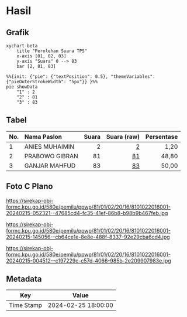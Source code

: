 # Hasil

## Grafik

```mermaid
xychart-beta
    title "Perolehan Suara TPS"
    x-axis [01, 02, 03]
    y-axis "Suara" 0 --> 83
    bar [2, 81, 83]
```

```mermaid
%%{init: {"pie": {"textPosition": 0.5}, "themeVariables": {"pieOuterStrokeWidth": "5px"}} }%%
pie showData
    "1" : 2
    "2" : 81
    "3" : 83
```

## Tabel

| No. | Nama Paslon    | Suara | Suara (raw) | Persentase |
|:--- |:-------------- | -----:| -----------:| ----------:|
| 1   | ANIES MUHAIMIN | 2     | [2][p-1]    | 1,20       |
| 2   | PRABOWO GIBRAN | 81    | [81][p-2]   | 48,80      |
| 3   | GANJAR MAHFUD  | 83    | [83][p-3]   | 50,00      |


[p-1]: https://github.com/gigit-pemilu/pemilu-2024-81-maluku/blob/main/pilpres/hitung-suara/sub/81-maluku/sub/01-maluku-tengah/sub/02-teon-nila-serua/sub/2016-nakupia/sub/001-tps/sub/paslon-1.txt
[p-2]: https://github.com/gigit-pemilu/pemilu-2024-81-maluku/blob/main/pilpres/hitung-suara/sub/81-maluku/sub/01-maluku-tengah/sub/02-teon-nila-serua/sub/2016-nakupia/sub/001-tps/sub/paslon-2.txt
[p-3]: https://github.com/gigit-pemilu/pemilu-2024-81-maluku/blob/main/pilpres/hitung-suara/sub/81-maluku/sub/01-maluku-tengah/sub/02-teon-nila-serua/sub/2016-nakupia/sub/001-tps/sub/paslon-3.txt

## Foto C Plano

https://sirekap-obj-formc.kpu.go.id/580e/pemilu/ppwp/81/01/02/20/16/8101022016001-20240215-052321--47685cd4-fc35-41ef-86b8-b98b9b467feb.jpg

https://sirekap-obj-formc.kpu.go.id/580e/pemilu/ppwp/81/01/02/20/16/8101022016001-20240215-145056--cb64ce1e-8e8e-488f-8337-92e29cba6cd4.jpg

https://sirekap-obj-formc.kpu.go.id/580e/pemilu/ppwp/81/01/02/20/16/8101022016001-20240215-004512--c197229c-c57d-4066-985b-2e209907983e.jpg


## Metadata

| Key        | Value               |
| ---------- | ------------------- |
| Time Stamp | 2024-02-25 18:00:00 |



